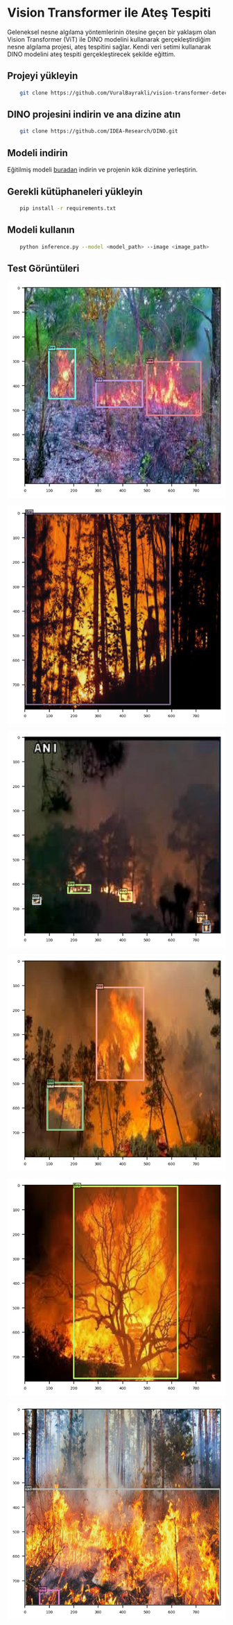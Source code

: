 # Vision Transformer ile Ateş Tespiti

Geleneksel nesne algılama yöntemlerinin ötesine geçen bir yaklaşım olan Vision Transformer (ViT) ile DINO modelini kullanarak gerçekleştirdiğim nesne algılama projesi, ateş tespitini sağlar. Kendi veri setimi kullanarak DINO modelini ateş tespiti gerçekleştirecek şekilde eğittim.

## Projeyi yükleyin

```bash
    git clone https://github.com/VuralBayrakli/vision-transformer-detection.git
```

## DINO projesini indirin ve ana dizine atın
```bash
    git clone https://github.com/IDEA-Research/DINO.git
```

## Modeli indirin
Eğitilmiş modeli [buradan](https://drive.google.com/file/d/1-V9aQpRVKR_pZO24K7DX2kALuqSpTGTo) indirin ve projenin kök dizinine yerleştirin.


## Gerekli kütüphaneleri yükleyin
```bash
    pip install -r requirements.txt
```

## Modeli kullanın
```bash
    python inference.py --model <model_path> --image <image_path>
```

## Test Görüntüleri
![App Screenshot](https://github.com/VuralBayrakli/vision-transformer-detection/blob/master/results/res1.png)

![App Screenshot](https://github.com/VuralBayrakli/vision-transformer-detection/blob/master/results/res2.png)

![App Screenshot](https://github.com/VuralBayrakli/vision-transformer-detection/blob/master/results/res3.png)

![App Screenshot](https://github.com/VuralBayrakli/vision-transformer-detection/blob/master/results/res4.png)

![App Screenshot](https://github.com/VuralBayrakli/vision-transformer-detection/blob/master/results/res5.png)

![App Screenshot](https://github.com/VuralBayrakli/vision-transformer-detection/blob/master/results/res6.png)
